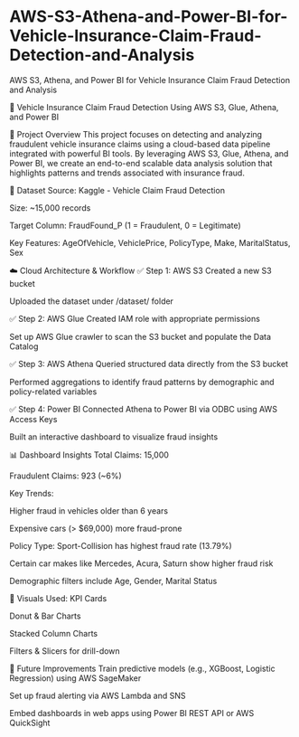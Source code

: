 # AWS-S3-Athena-and-Power-BI-for-Vehicle-Insurance-Claim-Fraud-Detection-and-Analysis
AWS S3, Athena, and Power BI for Vehicle Insurance Claim Fraud Detection and Analysis

🚗 Vehicle Insurance Claim Fraud Detection
Using AWS S3, Glue, Athena, and Power BI

📌 Project Overview
This project focuses on detecting and analyzing fraudulent vehicle insurance claims using a cloud-based data pipeline integrated with powerful BI tools. By leveraging AWS S3, Glue, Athena, and Power BI, we create an end-to-end scalable data analysis solution that highlights patterns and trends associated with insurance fraud.

🧾 Dataset
Source: Kaggle - Vehicle Claim Fraud Detection

Size: ~15,000 records

Target Column: FraudFound_P (1 = Fraudulent, 0 = Legitimate)

Key Features: AgeOfVehicle, VehiclePrice, PolicyType, Make, MaritalStatus, Sex

☁️ Cloud Architecture & Workflow
✅ Step 1: AWS S3
Created a new S3 bucket

Uploaded the dataset under /dataset/ folder

✅ Step 2: AWS Glue
Created IAM role with appropriate permissions

Set up AWS Glue crawler to scan the S3 bucket and populate the Data Catalog

✅ Step 3: AWS Athena
Queried structured data directly from the S3 bucket

Performed aggregations to identify fraud patterns by demographic and policy-related variables

✅ Step 4: Power BI
Connected Athena to Power BI via ODBC using AWS Access Keys

Built an interactive dashboard to visualize fraud insights

📊 Dashboard Insights
Total Claims: 15,000

Fraudulent Claims: 923 (~6%)

Key Trends:

Higher fraud in vehicles older than 6 years

Expensive cars (> $69,000) more fraud-prone

Policy Type: Sport-Collision has highest fraud rate (13.79%)

Certain car makes like Mercedes, Acura, Saturn show higher fraud risk

Demographic filters include Age, Gender, Marital Status

📌 Visuals Used:
KPI Cards

Donut & Bar Charts

Stacked Column Charts

Filters & Slicers for drill-down

🚀 Future Improvements
Train predictive models (e.g., XGBoost, Logistic Regression) using AWS SageMaker

Set up fraud alerting via AWS Lambda and SNS

Embed dashboards in web apps using Power BI REST API or AWS QuickSight

